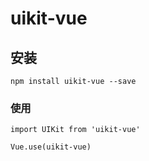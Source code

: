 # uikit-vue

## 安装

```
npm install uikit-vue --save
```

### 使用

```
import UIKit from 'uikit-vue'

Vue.use(uikit-vue)
```
